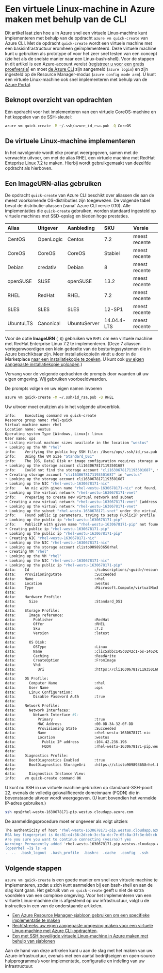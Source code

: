 <properties
   pageTitle="Een virtuele Linux-machine in Azure maken met behulp van de CLI | Microsoft Azure"
   description="Een virtuele Linux-machine in Azure maken met behulp van de CLI."
   services="virtual-machines-linux"
   documentationCenter=""
   authors="vlivech"
   manager="timlt"
   editor=""/>

<tags
   ms.service="virtual-machines-linux"
   ms.devlang="NA"
   ms.topic="hero-article"
   ms.tgt_pltfrm="vm-linux"
   ms.workload="infrastructure"
   ms.date="05/03/2016"
   ms.author="v-livech"/>


# Een virtuele Linux-machine in Azure maken met behulp van de CLI

Dit artikel laat zien hoe u in Azure snel een virtuele Linux-machine kunt implementeren met behulp van de opdracht `azure vm quick-create` van Azure CLI. Met de opdracht `quick-create` wordt een virtuele machine met een basisinfrastructuur eromheen geïmplementeerd. Deze virtuele machine kunt u gebruiken als prototype of voor het zeer snel testen van een concept (zie het als de snelste manier naar een Linux-bash-shell).  Voor de stappen in dit artikel is een Azure-account vereist ([registreer u voor een gratis proefversie](https://azure.microsoft.com/pricing/free-trial/)] en moet [de Azure CLI](../xplat-cli-install.md) zijn aangemeld (`azure login`) en zijn ingesteld op de Resource Manager-modus (`azure config mode arm`).  U kunt een virtuele Linux-machine ook snel implementeren met behulp van de [Azure Portal](virtual-machines-linux-quick-create-portal.md).

## Beknopt overzicht van opdrachten

Eén opdracht voor het implementeren van een virtuele CoreOS-machine en het koppelen van de SSH-sleutel:

```bash
azure vm quick-create -M ~/.ssh/azure_id_rsa.pub -Q CoreOS
```

## De virtuele Linux-machine implementeren

In het navolgende wordt elke prompt weergegeven, samen met de verwachte uitvoer, om met de alias RHEL een virtuele machine met RedHat Enteprise Linux 7.2 te maken. Hierbij wordt gebruikgemaakt van dezelfde opdracht als hierboven.  

## Een ImageURN-alias gebruiken

De opdracht `quick-create` van Azure CLI beschikt over aliassen die aan de meest voorkomende OS-distributies zijn toegewezen. De volgende tabel bevat de distributie-aliassen (vanaf Azure CLI versie 0.10).  Alle implementaties die `quick-create` gebruiken, worden standaard ingesteld op virtuele machines met SSD-opslag en bieden hoge prestaties.

| Alias     | Uitgever | Aanbieding        | SKU         | Versie |
|:----------|:----------|:-------------|:------------|:--------|
| CentOS    | OpenLogic | Centos       | 7.2         | meest recente  |
| CoreOS    | CoreOS    | CoreOS       | Stabiel      | meest recente  |
| Debian    | credativ  | Debian       | 8           | meest recente  |
| openSUSE  | SUSE      | openSUSE     | 13.2        | meest recente  |
| RHEL      | RedHat    | RHEL         | 7.2         | meest recente  |
| SLES      | SLES      | SLES         | 12-SP1      | meest recente  |
| UbuntuLTS | Canonical | UbuntuServer | 14.04.4-LTS | meest recente  |



Voor de optie **ImageURN** (`-Q`) gebruiken we `RHEL` om een virtuele machine met RedHat Enterprise Linux 7.2 te implementeren. (Deze 7 aliassen vertegenwoordigen een klein gedeelte van de besturingssystemen die in Azure beschikbaar zijn. Meer installatiekopieën vindt u door in de Marketplace [naar een installatiekopie te zoeken](virtual-machines-linux-cli-ps-findimage.md). U kunt ook [uw eigen aangepaste installatiekopie uploaden](virtual-machines-linux-create-upload-generic.md).)

Vervang voor de volgende opdrachten de prompts door waarden uit uw eigen omgeving. Wij gebruiken voorbeeldwaarden.  

De prompts volgen en uw eigen namen invoeren

```bash
azure vm quick-create -M ~/.ssh/id_rsa.pub -Q RHEL
```

Uw uitvoer moet eruitzien als in het volgende uitvoerblok.

```bash
info:    Executing command vm quick-create
Resource group name: rhel-quick
Virtual machine name: rhel
Location name: westus
Operating system Type [Windows, Linux]: linux
User name: ops
+ Listing virtual machine sizes available in the location "westus"
+ Looking up the VM "rhel"
info:    Verifying the public key SSH file: /Users/ops/.ssh/id_rsa.pub
info:    Using the VM Size "Standard_DS1"
info:    The [OS, Data] Disk or image configuration requires storage account
+ Looking up the storage account cli1630678171193501687
info:    Could not find the storage account "cli1630678171193501687", trying to create new one
+ Creating storage account "cli1630678171193501687" in "westus"
+ Looking up the storage account cli1630678171193501687
+ Looking up the NIC "rhel-westu-1630678171-nic"
info:    An nic with given name "rhel-westu-1630678171-nic" not found, creating a new one
+ Looking up the virtual network "rhel-westu-1630678171-vnet"
info:    Preparing to create new virtual network and subnet
+ Creating a new virtual network "rhel-westu-1630678171-vnet" [address prefix: "10.0.0.0/16"] with subnet "rhel-westu-1630678171-snet" [address prefix: "10.0.1.0/24"]
+ Looking up the virtual network "rhel-westu-1630678171-vnet"
+ Looking up the subnet "rhel-westu-1630678171-snet" under the virtual network "rhel-westu-1630678171-vnet"
info:    Found public ip parameters, trying to setup PublicIP profile
+ Looking up the public ip "rhel-westu-1630678171-pip"
info:    PublicIP with given name "rhel-westu-1630678171-pip" not found, creating a new one
+ Creating public ip "rhel-westu-1630678171-pip"
+ Looking up the public ip "rhel-westu-1630678171-pip"
+ Creating NIC "rhel-westu-1630678171-nic"
+ Looking up the NIC "rhel-westu-1630678171-nic"
+ Looking up the storage account clisto909893658rhel
+ Creating VM "rhel"
+ Looking up the VM "rhel"
+ Looking up the NIC "rhel-westu-1630678171-nic"
+ Looking up the public ip "rhel-westu-1630678171-pip"
data:    Id                              :/subscriptions/<guid>/resourceGroups/rhel-quick/providers/Microsoft.Compute/virtualMachines/rhel
data:    ProvisioningState               :Succeeded
data:    Name                            :rhel
data:    Location                        :westus
data:    Type                            :Microsoft.Compute/virtualMachines
data:
data:    Hardware Profile:
data:      Size                          :Standard_DS1
data:
data:    Storage Profile:
data:      Image reference:
data:        Publisher                   :RedHat
data:        Offer                       :RHEL
data:        Sku                         :7.2
data:        Version                     :latest
data:
data:      OS Disk:
data:        OSType                      :Linux
data:        Name                        :clic5abbc145c0242c1-os-1462425492101
data:        Caching                     :ReadWrite
data:        CreateOption                :FromImage
data:        Vhd:
data:          Uri                       :https://cli1630678171193501687.blob.core.windows.net/vhds/clic5abbc145c0242c1-os-1462425492101.vhd
data:
data:    OS Profile:
data:      Computer Name                 :rhel
data:      User Name                     :ops
data:      Linux Configuration:
data:        Disable Password Auth       :true
data:
data:    Network Profile:
data:      Network Interfaces:
data:        Network Interface #1:
data:          Primary                   :true
data:          MAC Address               :00-0D-3A-32-0F-DD
data:          Provisioning State        :Succeeded
data:          Name                      :rhel-westu-1630678171-nic
data:          Location                  :westus
data:            Public IP address       :104.42.236.196
data:            FQDN                    :rhel-westu-1630678171-pip.westus.cloudapp.azure.com
data:
data:    Diagnostics Profile:
data:      BootDiagnostics Enabled       :true
data:      BootDiagnostics StorageUri    :https://clisto909893658rhel.blob.core.windows.net/
data:
data:      Diagnostics Instance View:
info:    vm quick-create command OK
```

U kunt nu SSH in uw virtuele machine gebruiken op standaard-SSH-poort 22, evenals de volledig gekwalificeerde domeinnaam (FQDN) die in bovenstaande uitvoer wordt weergegeven. (U kunt bovendien het vermelde IP-adres gebruiken.)

```bash
ssh ops@rhel-westu-1630678171-pip.westus.cloudapp.azure.com
```
De aanmeldingsprocedure moet er ongeveer als volgt uitzien:

```bash
The authenticity of host 'rhel-westu-1630678171-pip.westus.cloudapp.azure.com (104.42.236.196)' can't be established.
RSA key fingerprint is 0e:81:c4:36:2d:eb:3c:5a:dc:7e:65:8a:3f:3e:b0:cb.
Are you sure you want to continue connecting (yes/no)? yes
Warning: Permanently added 'rhel-westu-1630678171-pip.westus.cloudapp.azure.com,104.42.236.196' (RSA) to the list of known hosts.
[ops@rhel ~]$ ls -a
.  ..  .bash_logout  .bash_profile  .bashrc  .cache  .config  .ssh
```

## Volgende stappen

`azure vm quick-create` is een goede manier om snel een virtuele machine te implementeren, zodat u zich kunt aanmelden bij een bash-shell en aan de slag kunt gaan. Het gebruik van `vm quick-create` geeft u niet de extra voordelen van een complexe omgeving.  Voor het implementeren van een virtuele Linux-machine die is afgestemd op uw infrastructuur, volgt u de instructies in een van de onderstaande artikelen.

- [Een Azure Resource Manager-sjabloon gebruiken om een specifieke implementatie te maken](virtual-machines-linux-cli-deploy-templates.md)
- [Rechtstreeks uw eigen aangepaste omgeving maken voor een virtuele Linux-machine met Azure CLI-opdrachten](virtual-machines-linux-create-cli-complete.md).
- [Een met SSH beveiligde virtuele Linux-machine in Azure maken met behulp van sjablonen](virtual-machines-linux-create-ssh-secured-vm-from-template.md)

Aan de hand van deze artikelen kunt u aan de slag met het maken van uw Azure-infrastructuur, evenals met een aantal bedrijfseigen en open-source hulpprogramma’s voor implementatie, configuratie en indeling van uw infrastructuur.



<!--HONumber=Jun16_HO2-->


